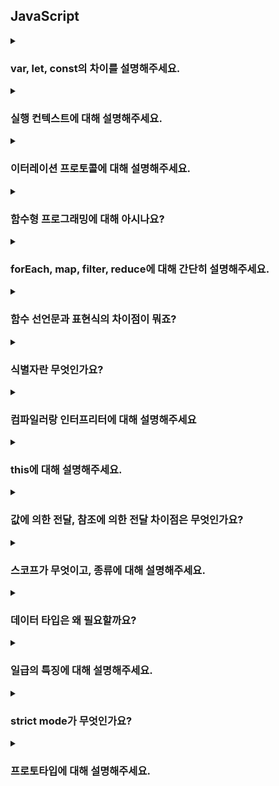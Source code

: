 ## JavaScript

<details>
  <summary><h3>var, let, const의 차이를 설명해주세요.</h3></summary>
<ul>
<li> TDZ에 대해 설명해주세요. </li>
<li> 호이스팅에 대해 설명해주세요. </li>
</ul>
</details>

<details>
  <summary><h3>실행 컨텍스트에 대해 설명해주세요.</h3></summary>
<ul>
<li>  </li>
</ul>
</details>

<details>
  <summary><h3>이터레이션 프로토콜에 대해 설명해주세요.</h3></summary>
<ul>
<li>이터러블,이터레이터에 대해 설명해주세요.</li>
<li>이터러블,이터레이터 프로토콜에 대해 설명해주세요.</li>
<li>for...of 문은 어떻게 순회를 하나요?</li>
<li>유사배열과 이터러블의 차이점은 무엇인가요?</li>
</ul>
</details>

<details>
  <summary><h3>함수형 프로그래밍에 대해 아시나요?</h3></summary>
<ul>
<li>객체지향 프로그래밍의 정의 및 특징에 대해 설명해주세요.</li>
<li>명령형, 선언형 프로그래밍에 대해 설명해주세요.</li>
<li>함수형 프로그래밍의 특징은 무엇인가요?</li>
<li>함수형 프로그래밍의 장단점은 무엇이 있을까요?</li>
<li>순수 함수가 뭔가요? 일반 함수와는 어떤 차이가 있나요?</li>
</ul>
</details>

<details>
  <summary><h3>forEach, map, filter, reduce에 대해 간단히 설명해주세요.</h3></summary>
</details>

<details>
  <summary><h3>함수 선언문과 표현식의 차이점이 뭐죠?</h3></summary>
</details>

<details>
  <summary><h3>식별자란 무엇인가요?</h3></summary>
</details>

<details>
  <summary><h3>컴파일러랑 인터프리터에 대해 설명해주세요</h3></summary>
  <ul>
    <li>컴파일러 언어와 인터프리터 언어의 특징이 뭐죠?</li>
    <li>컴파일러 언어와 인터프리터 언어는 각각 어떤것들이 있나요?</li>
  </ul>
</details>

<details>
  <summary><h3>this에 대해 설명해주세요.</h3></summary>
  <ul>
    <li>this 바인딩에 대해 설명해주세요.</li>
  </ul>
</details>

<details>
  <summary><h3>값에 의한 전달, 참조에 의한 전달 차이점은 무엇인가요?</h3></summary>
</details>

<details>
  <summary><h3>스코프가 무엇이고, 종류에 대해 설명해주세요.</h3></summary>
  <ul>
    <li>렉시컬 스코프에 대해 설명해주세요.</li>
  </ul>
</details>

<details>
  <summary><h3>데이터 타입은 왜 필요할까요?</h3></summary>
  <ul>
    <li>데이터 타입은 어떤 것들이 있죠? 아는만큼 설명해주세요.</li>
  </ul>
</details>

<details>
  <summary><h3>일급의 특징에 대해 설명해주세요.</h3></summary>
</details>

<details>
  <summary><h3>strict mode가 무엇인가요?</h3></summary>
   <ul>
    <li>strict mode를 사용하면 어떠한 장점이 있죠?</li>
  </ul>
</details>

<details>
  <summary><h3>프로토타입에 대해 설명해주세요.</h3></summary>
</details>
